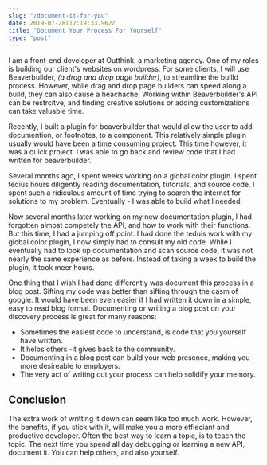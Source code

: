 ```yaml
---
slug: "/document-it-for-you"
date: 2019-07-28T17:19:33.962Z
title: "Document Your Process For Yourself"
type: "post"
---
```


I am a front-end developer at Outthink, a marketing agency. One of my roles is building our client's websites on wordpress. For some clients, I will use Beaverbuilder, _(a drag and drop page builder)_, to streamline the builld process. However, while drag and drop page builders can speed along a build, they can also cause a heachache. Working within Beaverbuilder's API can be restrcitve, and finding creative solutions or adding customizations can take valuable time.  

Recently, I built a plugin for beaverbuilder that would allow the user to add documention, or footnotes, to a component. This relatively simple plugin usually would have been a time consuming project. This time however, it was a quick project. I was able to go back and review code that I had written for beaverbuilder.    

Several months ago, I spent weeks working on a global color plugin. I spent tedius hours diligently reading documentation, tutorials, and source code. I spent such a ridiculous amount of time trying to search the internet for solutions to my problem. Eventually - I was able to build what I needed.

Now several months later working on my new documentation plugin, I had forgotten almost competely the <!-- Beaverbuilder --> API, and how to work with their functions. But this time, I had a jumping off point. I had done the teduis work with my global color plugin, I now simply had to consult my old code. While I eventually had to look up documentation and scan source code, it was not nearly the same experience as before. Instead of taking a week to build the plugin, it took meer hours. 

One thing that I wish I had done differently was document this process in a blog post. Sifting my code was better than sifting through the casm of google. It would have been even easier if I had written it down in a simple, easy to read blog format. Documenting or writing a blog post on your discovery process is great for many reasons:

- Sometimes the easiest code to understand, is code that you yourself have written.
- It helps others -it gives back to the community.
- Documenting in a blog post can build your web presence, making you more desireable to employers.
- The very act of writing out your process can help solidify your memory.
  
## Conclusion
The extra work of writting it down can seem like too much work. However, the benefits, if you stick with it, will make you a more effieciant and productive developer. Often the best way to learn a topic, is to teach the topic. The next time you spend all day debugging or learning a new API, document it. You can help others, and also yourself.